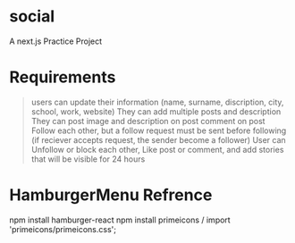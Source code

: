 # social
A next.js Practice Project



# Requirements
> users can update their information (name, surname, discription, city, school, work, website)
> They can add multiple posts and description
> They can post image and description on post
> comment on post
> Follow each other, but a follow request must be sent before following (if reciever accepts request, the sender become a follower)
> User can Unfollow or block each other, Like post or comment, and add stories that will be visible for 24 hours



# HamburgerMenu Refrence
npm install hamburger-react
npm install primeicons / import 'primeicons/primeicons.css';
        